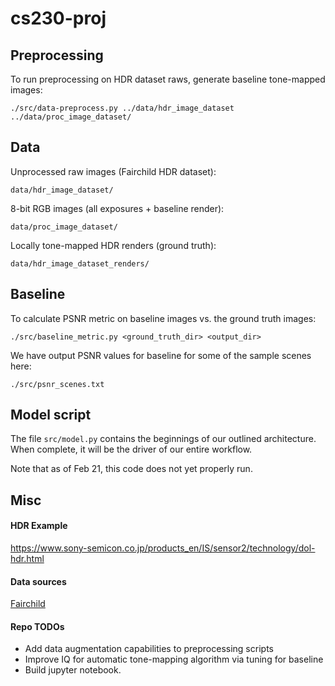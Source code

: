 # cs230-proj

## Preprocessing
To run preprocessing on HDR dataset raws, generate baseline tone-mapped images:
```
./src/data-preprocess.py ../data/hdr_image_dataset ../data/proc_image_dataset/
```


## Data
Unprocessed raw images (Fairchild HDR dataset):
```
data/hdr_image_dataset/
```

8-bit RGB images (all exposures + baseline render):
```
data/proc_image_dataset/
```

Locally tone-mapped HDR renders (ground truth):
```
data/hdr_image_dataset_renders/
```


## Baseline
To calculate PSNR metric on baseline images vs. the ground truth images:
```
./src/baseline_metric.py <ground_truth_dir> <output_dir>
```
We have output PSNR values for baseline for some of the sample scenes here:
```
./src/psnr_scenes.txt
```

## Model script
The file `src/model.py` contains the beginnings of our outlined architecture. When complete, it will be the driver of our entire workflow.

Note that as of Feb 21, this code does not yet properly run.


## Misc
#### HDR Example
https://www.sony-semicon.co.jp/products_en/IS/sensor2/technology/dol-hdr.html

#### Data sources
[Fairchild](http://rit-mcsl.org/fairchild/HDR.html "Fairchild data")

#### Repo TODOs
* Add data augmentation capabilities to preprocessing scripts
* Improve IQ for automatic tone-mapping algorithm via tuning for baseline
* Build jupyter notebook.

